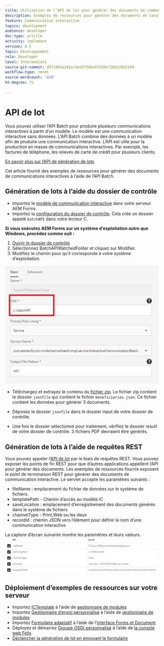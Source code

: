 ```yaml
---
title: Utilisation de l’API de lot pour générer des documents de communication interactive
description: Exemples de ressources pour générer des documents de canal d’impression à l’aide de l’API de lot
feature: Communication interactive
topics: development
audience: developer
doc-type: article
activity: implement
version: 6.5
topic: Développement
role: Developer
level: Intermediate
source-git-commit: d9714b9a291ec3ee5f3dba9723de72bb120d2149
workflow-type: tm+mt
source-wordcount: '419'
ht-degree: 7%

---
```



# API de lot

Vous pouvez utiliser l’API Batch pour produire plusieurs communications interactives à partir d’un modèle. Le modèle est une communication interactive sans données. L’API Batch combine des données à un modèle afin de produire une communication interactive. L’API est utile pour la production en masse de communications interactives. Par exemple, les factures de téléphone, les relevés de carte de crédit pour plusieurs clients.

[En savoir plus sur l’API de génération de lots](https://docs.adobe.com/content/help/en/experience-manager-65/forms/interactive-communications/generate-multiple-interactive-communication-using-batch-api.html)

Cet article fournit des exemples de ressources pour générer des documents de communications interactives à l’aide de l’API Batch.

## Génération de lots à l’aide du dossier de contrôle

* Importez le [modèle de communication interactive](assets/Beneficiaries-confirmation.zip) dans votre serveur AEM Forms.
* Importez la [configuration du dossier de contrôle](assets/batch-generation-api.zip). Cela crée un dossier appelé `batchAPI` dans votre lecteur C.

**Si vous exécutez AEM Forms sur un système d’exploitation autre que Windows, procédez comme suit :**

1. [Ouvrir le dossier de contrôle](http://localhost:4502/libs/fd/core/WatchfolderUI/content/UI.html)
2. Sélectionnez BatchAPIWatchedFolder et cliquez sur Modifier.
3. Modifiez le chemin pour qu’il corresponde à votre système d’exploitation.

![path](assets/watched-folder-batch-api-basic.PNG)

* Téléchargez et extrayez le contenu du [fichier zip](assets/jsonfile.zip). Le fichier zip contient le dossier `jsonfile` qui contient le fichier `beneficiaries.json`. Ce fichier contient les données pour générer 3 documents.

* Déposez le dossier `jsonfile` dans le dossier input de votre dossier de contrôle.
* Une fois le dossier sélectionné pour traitement, vérifiez le dossier result de votre dossier de contrôle. 3 fichiers PDF devraient être générés.

## Génération de lots à l’aide de requêtes REST

Vous pouvez appeler l’[API de lot](https://helpx.adobe.com/fr/experience-manager/6-5/forms/javadocs/index.html) par le biais de requêtes REST. Vous pouvez exposer les points de fin REST pour que d’autres applications appellent l’API pour générer des documents.
Les exemples de ressources fournis exposent le point de terminaison REST pour générer des documents de communication interactive. Le servlet accepte les paramètres suivants :

* fileName : emplacement du fichier de données sur le système de fichiers.
* templatePath - Chemin d’accès au modèle IC
* saveLocation : emplacement d’enregistrement des documents générés dans le système de fichiers
* channelType - Print,Web ou les deux
* recordId : chemin JSON vers l’élément pour définir le nom d’une communication interactive

La capture d’écran suivante montre les paramètres et leurs valeurs.
![exemple de requête](assets/generate-ic-batch-servlet.PNG)

## Déploiement d’exemples de ressources sur votre serveur

* Importez [ICTemplate](assets/ICTemplate.zip) à l’aide de [gestionnaire de modules](http://localhost:4502/crx/packmgr/index.jsp)
* Importez [Gestionnaire d’envoi personnalisé](assets/BatchAPICustomSubmit.zip) à l’aide de [gestionnaire de modules](http://localhost:4502/crx/packmgr/index.jsp)
* Importez [Formulaire adaptatif](assets/BatchGenerationAPIAF.zip) à l’aide de l’[interface Forms et Document](http://localhost:4502/aem/forms.html/content/dam/formsanddocuments)
* Déployez et démarrez [Groupe OSGI personnalisé](assets/batchgenerationapi.batchgenerationapi.core-1.0-SNAPSHOT.jar) à l’aide de [la console web Felix](http://localhost:4502/system/console/bundles)
* [Déclencher la génération de lot en envoyant le formulaire](http://localhost:4502/content/dam/formsanddocuments/batchgenerationapi/jcr:content?wcmmode=disabled)
